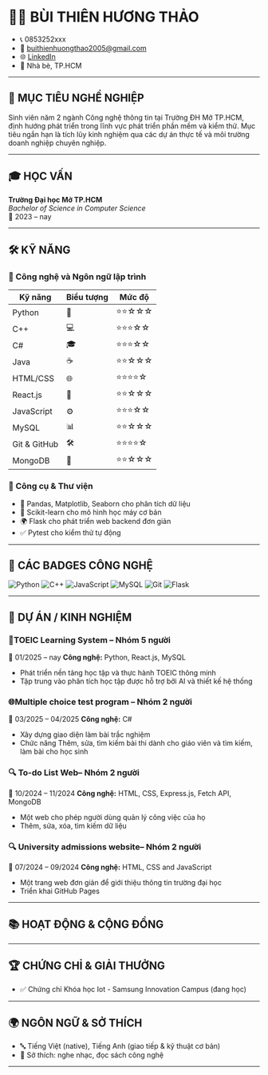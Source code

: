 
# 🧑‍💻 BÙI THIÊN HƯƠNG THẢO

- 📞 0853252xxx
- 📧 buithienhuongthao2005@gmail.com
- 🌐 [LinkedIn]((https://www.linkedin.com/in/th%E1%BA%A3o-b%C3%B9i-thi%C3%AAn-h%C6%B0%C6%A1ng-5a4349360/)) 
- 📍 Nhà bè, TP.HCM

---

## 🎯 MỤC TIÊU NGHỀ NGHIỆP

Sinh viên năm 2 ngành Công nghệ thông tin tại Trường ĐH Mở TP.HCM, định hướng phát triển trong lĩnh vực phát triển phần mềm và kiểm thử. Mục tiêu ngắn hạn là tích lũy kinh nghiệm qua các dự án thực tế và môi trường doanh nghiệp chuyên nghiệp.

---

## 🎓 HỌC VẤN

**Trường Đại học Mở TP.HCM**  
_Bachelor of Science in Computer Science_  
📅 2023 – nay 

---

## 🛠️ KỸ NĂNG

### 🔧 Công nghệ và Ngôn ngữ lập trình

| Kỹ năng                  | Biểu tượng | Mức độ       |
|--------------------------|------------|--------------|
| Python                   | 🐍         | ⭐⭐☆☆☆        |
| C++                      | 💻         | ⭐⭐⭐☆☆        |
| C#                       | 🎓         | ⭐⭐⭐☆☆        |
| Java                     | ☕         | ⭐⭐☆☆☆        |
| HTML/CSS                 | 🌐         | ⭐⭐⭐⭐☆        |
| React.js                 | 🔬         | ⭐⭐☆☆☆        |
| JavaScript               | ⚙️         | ⭐⭐⭐☆☆        |
| MySQL                    | 📊         | ⭐⭐☆☆☆        |
| Git & GitHub             | 🛠         | ⭐⭐⭐⭐☆        |
| MongoDB                  | 🧠         | ⭐⭐☆☆☆        |

### 🧪 Công cụ & Thư viện

- 🔬 Pandas, Matplotlib, Seaborn cho phân tích dữ liệu  
- 🧠 Scikit-learn cho mô hình học máy cơ bản  
- 🌍 Flask cho phát triển web backend đơn giản  
- ✅ Pytest cho kiểm thử tự động

---

## 🧪 CÁC BADGES CÔNG NGHỆ

![Python](https://img.shields.io/badge/Python-3776AB?style=flat&logo=python&logoColor=white)
![C++](https://img.shields.io/badge/C++-00599C?style=flat&logo=c%2B%2B&logoColor=white)
![JavaScript](https://img.shields.io/badge/JavaScript-F7DF1E?style=flat&logo=javascript&logoColor=black)
![MySQL](https://img.shields.io/badge/MySQL-4479A1?style=flat&logo=mysql&logoColor=white)
![Git](https://img.shields.io/badge/Git-F05032?style=flat&logo=git&logoColor=white)
![Flask](https://img.shields.io/badge/Flask-000000?style=flat&logo=flask&logoColor=white)

---

## 💼 DỰ ÁN / KINH NGHIỆM

### 📌TOEIC Learning System – Nhóm 5 người  
📅 01/2025 – nay 
**Công nghệ:** Python, React.js, MySQL  
-   Phát triển nền tảng học tập và thực hành TOEIC thông minh
-   Tập trung vào phân tích học tập được hỗ trợ bởi AI và thiết kế hệ thống

### 🌐Multiple choice test program – Nhóm 2 người  
📅 03/2025 – 04/2025
**Công nghệ:** C#
- Xây dựng giao diện làm bài trắc nghiệm
- Chức năng Thêm, sửa, tìm kiếm bài thi dành cho giáo viên và tìm kiếm, làm bài cho học sinh

### 🔍 To-do List Web– Nhóm 2 người
📅 10/2024 – 11/2024
**Công nghệ:** HTML, CSS, Express.js, Fetch API, MongoDB
- Một web cho phép người dùng quản lý công việc của họ
- Thêm, sửa, xóa, tìm kiếm dữ liệu 

### 🔍 University admissions website– Nhóm 2 người
📅 07/2024 – 09/2024
**Công nghệ:** HTML, CSS and JavaScript
- Một trang web đơn giản để giới thiệu thông tin trường đại học
- Triển khai GitHub Pages
---

## 📚 HOẠT ĐỘNG & CỘNG ĐỒNG


---

## 🏆 CHỨNG CHỈ & GIẢI THƯỞNG

- ✅ Chứng chỉ Khóa học Iot - Samsung Innovation Campus (đang học) 

---

## 🌍 NGÔN NGỮ & SỞ THÍCH

- 🔤 Tiếng Việt (native), Tiếng Anh (giao tiếp & kỹ thuật cơ bản)  
- 🧠 Sở thích: nghe nhạc,  đọc sách công nghệ  

---
